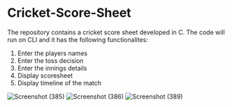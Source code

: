# Cricket-Score-Sheet
The repository contains a cricket score sheet developed in C. The code will run on CLI and it has the following functionalites:
1. Enter the players names
2. Enter the toss decision
3. Enter the innings details
4. Display scoresheet
5. Display timeline of the match

![Screenshot (385)](https://github.com/mmanav02/Cricket-Score-Sheet/assets/101106825/60f8700e-101c-44d2-98be-4a045d0fcd80)
![Screenshot (386)](https://github.com/mmanav02/Cricket-Score-Sheet/assets/101106825/a3cf29d1-60f5-4845-b925-56d89af962ed)
![Screenshot (389)](https://github.com/mmanav02/Cricket-Score-Sheet/assets/101106825/a2092b8e-51e3-47b5-94c5-c8c17e23e751)
